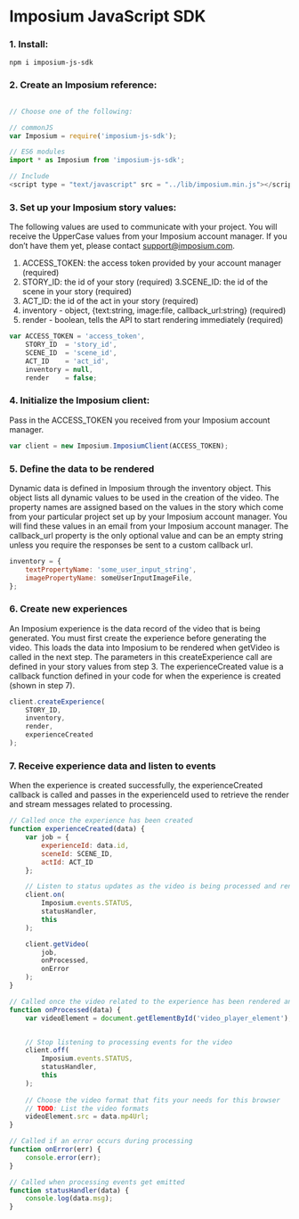 Imposium JavaScript SDK
====================================================

### 1. Install:

`npm i imposium-js-sdk`

### 2. Create an Imposium reference:

```javascript

// Choose one of the following:

// commonJS
var Imposium = require('imposium-js-sdk');

// ES6 modules 
import * as Imposium from 'imposium-js-sdk';

// Include
<script type = "text/javascript" src = "../lib/imposium.min.js"></script>
```

### 3. Set up your Imposium story values:

The following values are used to communicate with your project. You will receive the UpperCase values from your Imposium account manager. If you don’t have them yet, please contact support@imposium.com.

1. ACCESS_TOKEN: the access token provided by your account manager (required)
2. STORY_ID: the id of your story (required)
3.SCENE_ID: the id of the scene in your story (required)
4. ACT_ID: the id of the act in your story (required)
5. inventory - object, {text:string, image:file, callback_url:string} (required)
6. render - boolean, tells the API to start rendering immediately (required)

```javascript
var ACCESS_TOKEN = 'access_token', 
	STORY_ID  = 'story_id',
	SCENE_ID  = 'scene_id', 
	ACT_ID    = 'act_id',
	inventory = null,
	render    = false;
```

### 4. Initialize the Imposium client:

Pass in the ACCESS_TOKEN you received from your Imposium account manager.

```javascript
var client = new Imposium.ImposiumClient(ACCESS_TOKEN);
```

### 5. Define the data to be rendered

Dynamic data is defined in Imposium through the inventory object. This object lists all dynamic values to be used in the creation of the video. The property names are assigned based on the values in the story which come from your particular project set up by your Imposium account manager. You will find these values in an email from your Imposium account manager.
The callback_url property is the only optional value and can be an empty string unless you require the responses be sent to a custom callback url.

```javascript
inventory = {
	textPropertyName: 'some_user_input_string',
	imagePropertyName: someUserInputImageFile,
};
```

### 6. Create new experiences

An Imposium experience is the data record of the video that is being generated. You must first create the experience before generating the video. This loads the data into Imposium to be rendered when getVideo is called in the next step.
The parameters in this createExperience call are defined in your story values from step 3. The experienceCreated value is a callback function defined in your code for when the experience is created (shown in step 7).

```javascript
client.createExperience(
	STORY_ID, 
	inventory, 
	render, 
	experienceCreated
);
```

### 7. Receive experience data and listen to events

When the experience is created successfully, the experienceCreated callback is called and passes in the experienceId used to retrieve the render and stream messages related to processing.

```javascript
// Called once the experience has been created
function experienceCreated(data) {
	var job = {
		experienceId: data.id,
		sceneId: SCENE_ID,
		actId: ACT_ID
	};

	// Listen to status updates as the video is being processed and rendered
	client.on(
		Imposium.events.STATUS, 
		statusHandler, 
		this
	);

	client.getVideo(
		job, 
		onProcessed, 
		onError
	);
}

// Called once the video related to the experience has been rendered and saved
function onProcessed(data) {
	var videoElement = document.getElementById('video_player_element');


	// Stop listening to processing events for the video
	client.off(
		Imposium.events.STATUS, 
		statusHandler, 
		this
	);
	
	// Choose the video format that fits your needs for this browser
	// TODO: List the video formats
	videoElement.src = data.mp4Url;
}

// Called if an error occurs during processing
function onError(err) {
	console.error(err);
}

// Called when processing events get emitted 
function statusHandler(data) {
	console.log(data.msg);
}
```
